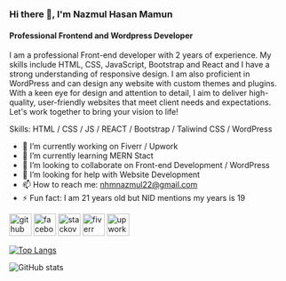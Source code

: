 ### Hi there 👋, I'm Nazmul Hasan Mamun
#### Professional Frontend and Wordpress Developer 
I am a professional Front-end developer with 2 years of experience. My skills include HTML, CSS, JavaScript, Bootstrap and React and I have a strong understanding of responsive design. I am also proficient in WordPress and can design any website with custom themes and plugins. With a keen eye for design and attention to detail, I aim to deliver high-quality, user-friendly websites that meet client needs and expectations. Let's work together to bring your vision to life!

Skills: HTML / CSS / JS / REACT / Bootstrap / Taliwind CSS / WordPress

- 🔭 I’m currently working on Fiverr / Upwork 
- 🌱 I’m currently learning MERN Stact 
- 👯 I’m looking to collaborate on Front-end Development / WordPress 
- 🤔 I’m looking for help with Website Development 
- 📫 How to reach me: nhmnazmul22@gmail.com 
- ⚡ Fun fact: I am 21 years old but NID mentions my years is 19 


[<img src='https://cdn.jsdelivr.net/npm/simple-icons@3.0.1/icons/github.svg' alt='github' height='40'>](https://github.com/nhmnazmul22)  [<img src='https://cdn.jsdelivr.net/npm/simple-icons@3.0.1/icons/facebook.svg' alt='facebook' height='40'>](https://www.facebook.com/nhmnazmul71)  [<img src='https://cdn.jsdelivr.net/npm/simple-icons@3.0.1/icons/stackoverflow.svg' alt='stackoverflow' height='40'>](https://stackoverflow.com/users/21237850)  [<img src='https://cdn.jsdelivr.net/npm/simple-icons@3.0.1/icons/fiverr.svg' alt='fiverr' height='40'>](https://www.fiverr.com/nhmnazmul22)  [<img src='https://cdn.jsdelivr.net/npm/simple-icons@3.0.1/icons/upwork.svg' alt='upwork' height='40'>](https://www.upwork.com/freelancers/~01af6686de14f3d655)  

[![Top Langs](https://github-readme-stats.vercel.app/api/top-langs/?username=nhmnazmul22)](https://github.com/anuraghazra/github-readme-stats)

![GitHub stats](https://github-readme-stats.vercel.app/api?username=nhmnazmul22&show_icons=true)  

